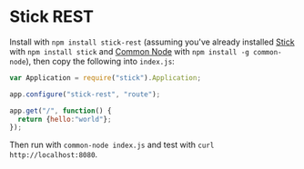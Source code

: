 # Stick REST

Install with `npm install stick-rest` (assuming you've already installed [Stick](https://github.com/olegp/stick) with `npm install stick` and [Common Node](https://github.com/olegp/common-node) with `npm install -g common-node`), then copy the following into `index.js`:

```js
var Application = require("stick").Application;

app.configure("stick-rest", "route");

app.get("/", function() {
  return {hello:"world"};
});
```

Then run with `common-node index.js` and test with `curl http://localhost:8080`.




